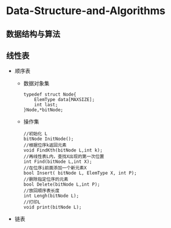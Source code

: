 # Data-Structure-and-Algorithms
## 数据结构与算法

## 线性表
- 顺序表
    - 数据对象集
        ```
        typedef struct Node{
            ElemType data[MAXSIZE];
            int last;
        }Node,*bitNode;
        ```
     - 操作集
        ```
        //初始化 L 
        bitNode InitNode();
        //根据位序k返回元素 
        void FindKth(bitNode L,int k);
        //再线性表L内，查找X出现的第一次位置
        int Find(bitNode L,int X);
        //在位序i前面添加一个新元素X
        bool Insert( bitNode L, ElemType X, int P);
        //删除指定位序的元素
        bool Delete(bitNode L,int P);
        //放回顺序表长度
        int Lengh(bitNode L); 
        //打印L
        void print(bitNode L); 
        ```

- 链表

